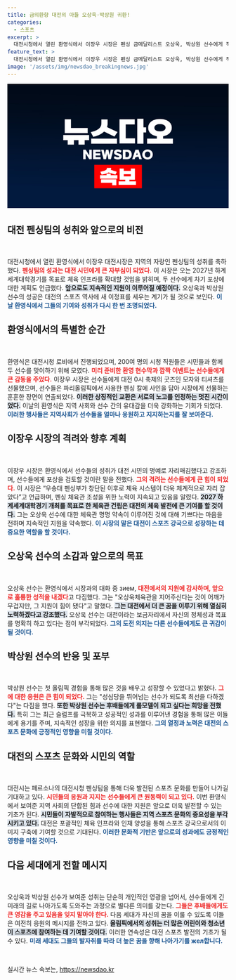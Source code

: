 ```yaml
---
title: 금의환향 대전의 아들 오상욱·박상원 귀환!
categories:
  - 스포츠
excerpt: >
  대전시청에서 열린 환영식에서 이장우 시장은 펜싱 금메달리스트 오상욱, 박상원 선수에게 적극 지원을 약속하며, 그들이 대전의 자부심이라고 강조했다. 대전시는 오상욱체육관 조성과 함께 미래의 체육 인재 양성에 힘쓰겠다고 밝혔다.
feature_text: >
  대전시청에서 열린 환영식에서 이장우 시장은 펜싱 금메달리스트 오상욱, 박상원 선수에게 적극 지원을 약속하며, 그들이 대전의 자부심이라고 강조했다. 대전시는 오상욱체육관 조성과 함께 미래의 체육 인재 양성에 힘쓰겠다고 밝혔다.
image: '/assets/img/newsdao_breakingnews.jpg'
---
```


<p><img src="/assets/img/newsdao_breakingnews.jpg" alt="firstkoreanews 속보" /></p>

<h2 data-ke-size="size26">대전 펜싱팀의 성취와 앞으로의 비전</h2>

<p data-ke-size="size16">&nbsp;</p>

<p>대전시청에서 열린 환영식에서 이장우 대전시장은 지역의 자랑인 펜싱팀의 성취를 축하했다. <b><span style="color: #ee2323;">펜싱팀의 성과는 대전 시민에게 큰 자부심이 되었다.</span></b> 이 시장은 오는 2027년 하계세계대학경기를 목표로 체육 인프라를 확대할 것임을 밝히며, 두 선수에게 차기 포상에 대한 계획도 언급했다. <b><span style="background-color: #21538527;">앞으로도 지속적인 지원이 이루어질 예정이다.</span></b> 오상욱과 박상원 선수의 성공은 대전의 스포츠 역사에 새 이정표를 세우는 계기가 될 것으로 보인다. <b><span style="color: #1a5490;">이 날 환영식에서 그들의 기여와 성취가 다시 한 번 조명되었다.</span></b></p>

<h2 data-ke-size="size26">환영식에서의 특별한 순간</h2>

<p data-ke-size="size16">&nbsp;</p>

<p>환영식은 대전시청 로비에서 진행되었으며, 200여 명의 시청 직원들은 시민들과 함께 두 선수를 맞이하기 위해 모였다. <b><span style="color: #ee2323;">미리 준비한 환영 현수막과 깜짝 이벤트는 선수들에게 큰 감동을 주었다.</span></b> 이장우 시장은 선수들에게 대전 0시 축제의 굿즈인 모자와 티셔츠를 선물했으며, 선수들은 파리올림픽에서 사용한 펜싱 칼에 사인을 담아 시장에게 선물하는 훈훈한 장면이 연출되었다. <b><span style="background-color: #21538527;">이러한 상징적인 교환은 서로의 노고를 인정하는 멋진 시간이었다.</span></b> 이날의 환영식은 지역 사회와 선수 간의 유대감을 더욱 강화하는 기회가 되었다. <b><span style="color: #1a5490;">이러한 행사들은 지역사회가 선수들을 얼마나 응원하고 지지하는지를 잘 보여준다.</span></b></p>

<h2 data-ke-size="size26">이장우 시장의 격려와 향후 계획</h2>

<p data-ke-size="size16">&nbsp;</p>

<p>이장우 시장은 환영식에서 선수들의 성취가 대전 시민의 명예로 자리매김했다고 강조하며, 선수들에게 포상을 검토할 것이란 말을 전했다. <b><span style="color: #ee2323;">그의 격려는 선수들에게 큰 힘이 되었다.</span></b> 이 시장은 “우송대 펜싱부가 창단된 이후로 체육 시스템이 더욱 체계적으로 자리 잡았다”고 언급하며, 펜싱 체육관 조성을 위한 노력이 지속되고 있음을 알렸다. <b><span style="background-color: #21538527;">2027 하계세계대학경기 개최를 목표로 한 체육관 건립은 대전의 체육 발전에 큰 기여를 할 것이다.</span></b> 그는 오상욱 선수에 대한 체육관 명명 약속이 이루어진 것에 대해 기쁘다는 마음을 전하며 지속적인 지원을 약속했다. <b><span style="color: #1a5490;">이 시장의 말은 대전이 스포츠 강국으로 성장하는 데 중요한 역할을 할 것이다.</span></b></p>

<h2 data-ke-size="size26">오상욱 선수의 소감과 앞으로의 목표</h2>

<p data-ke-size="size16">&nbsp;</p>

<p>오상욱 선수는 환영식에서 시장과의 대화 중 зием, <b><span style="color: #ee2323;">대전에서의 지원에 감사하며, 앞으로 훌륭한 성적을 내겠다</span></b>고 다짐했다. 그는 "오상욱체육관을 지어주신다는 것이 어깨가 무겁지만, 그 지원이 힘이 됐다"고 말했다. <b><span style="background-color: #21538527;">그는 대전에서 더 큰 꿈을 이루기 위해 열심히 노력하겠다고 강조했다.</span></b> 오상욱 선수는 대전이라는 보금자리에서 자신의 정체성과 목표를 명확히 하고 있다는 점이 부각되었다. <b><span style="color: #1a5490;">그의 도전 의지는 다른 선수들에게도 큰 귀감이 될 것이다.</span></b> </p>

<h2 data-ke-size="size26">박상원 선수의 반응 및 포부</h2>

<p data-ke-size="size16">&nbsp;</p>

<p>박상원 선수는 첫 올림픽 경험을 통해 많은 것을 배우고 성장할 수 있었다고 밝혔다. <b><span style="color: #ee2323;">그에 대한 응원은 큰 힘이 되었다.</span></b> 그는 "성심당을 뛰어넘는 선수가 되도록 최선을 다하겠다"는 다짐을 했다. <b><span style="background-color: #21538527;">또한 박상원 선수는 후배들에게 롤모델이 되고 싶다는 희망을 전했다.</span></b> 특히 그는 최근 슬럼프를 극복하고 성공적인 성과를 이루어낸 경험을 통해 많은 이들에게 용기를 주며, 지속적인 성장을 위한 의지를 표현했다. <b><span style="color: #1a5490;">그의 열정과 노력은 대전의 스포츠 문화에 긍정적인 영향을 미칠 것이다.</span></b></p>

<h2 data-ke-size="size26">대전의 스포츠 문화와 시민의 역할</h2>

<p data-ke-size="size16">&nbsp;</p>

<p>대전시는 페르소나의 대전시청 펜싱팀을 통해 더욱 발전된 스포츠 문화를 만들어 나가길 기대하고 있다. <b><span style="color: #ee2323;">시민들의 응원과 지지는 선수들에게 큰 원동력이 되고 있다.</span></b> 이번 환영식에서 보여준 지역 사회의 단합된 힘과 선수에 대한 지원은 앞으로 더욱 발전할 수 있는 기초가 된다. <b><span style="background-color: #21538527;">시민들이 자발적으로 참여하는 행사들은 지역 스포츠 문화의 중요성을 부각시키고 있다.</span></b> 대전은 포괄적인 체육 인프라와 인재 양성을 통해 스포츠 강국으로서의 이미지 구축에 기여할 것으로 기대된다. <b><span style="color: #1a5490;">이러한 문화적 기반은 앞으로의 성과에도 긍정적인 영향을 미칠 것이다.</span></b></p>

<h2 data-ke-size="size26">다음 세대에게 전할 메시지</h2>

<p data-ke-size="size16">&nbsp;</p>

<p>오상욱과 박상원 선수가 보여준 성취는 단순히 개인적인 영광을 넘어서, 선수들에게 긴 미래의 길로 나아가도록 도와주는 과정으로 별다른 의미를 갖는다. <b><span style="color: #ee2323;">그들은 후배들에게도 큰 영감을 주고 있음을 잊지 말아야 한다.</span></b> 다음 세대가 자신의 꿈을 이룰 수 있도록 이들은 여전히 응원의 메시지를 전하고 있다. <b><span style="background-color: #21538527;">올림픽에서의 성취는 더 많은 어린이와 청소년이 스포츠에 참여하는 데 기여할 것이다.</span></b> 이러한 연속성은 대전 스포츠 발전의 기초가 될 수 있다. <b><span style="color: #1a5490;">미래 세대도 그들의 발자취를 따라 더 높은 꿈을 향해 나아가기를 жел합니다.</span></b></p>

<p data-ke-size="size16">&nbsp;</p>
실시간 뉴스 속보는, <a href="https://newsdao.kr" rel="dofollow">https://newsdao.kr</a>


